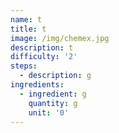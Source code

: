 ```yaml
---
name: t
title: t
image: /img/chemex.jpg
description: t
difficulty: '2'
steps:
  - description: g
ingredients:
  - ingredient: g
    quantity: g
    unit: '0'
---
```


